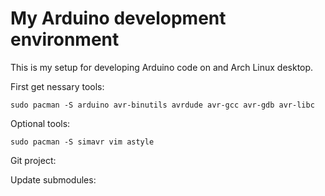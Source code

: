 # My Arduino development environment

This is my setup for developing Arduino code on and Arch Linux desktop. 

First get nessary tools:

    sudo pacman -S arduino avr-binutils avrdude avr-gcc avr-gdb avr-libc

Optional tools:

    sudo pacman -S simavr vim astyle

Git project:

Update submodules:
